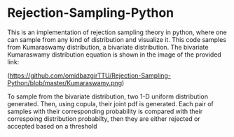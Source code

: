 # Rejection-Sampling-Python
This is an implementation of rejection sampling theory in python, where one can sample from any kind of distribution and visualize it. 
This code samples from Kumaraswamy distribution, a bivariate distribution. The bivariate Kumaraswamy distribution equation is 
shown in the image of the provided link:

(https://github.com/omidbazgirTTU/Rejection-Sampling-Python/blob/master/Kumaraswamy.png)

To sample from the bivariate distribution, two 1-D uniform distribution generated. Then, using copula, their joint pdf is generated. Each pair of samples with their corresponding probability is compared with their correspoing distribution probabilty, then they are either rejected or accepted based on a threshold
